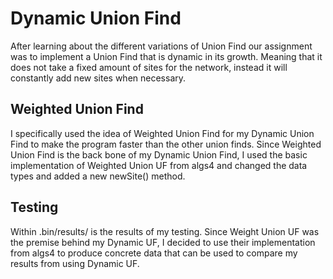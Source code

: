 # Dynamic Union Find

After learning about the different variations of Union Find our assignment was to implement a Union Find that is dynamic in its growth. Meaning that it does not take a fixed amount of sites for the network, instead it will constantly add new sites when necessary.

## Weighted Union Find

I specifically used the idea of Weighted Union Find for my Dynamic Union Find to make the program faster than the other union finds. Since Weighted Union Find is the back bone of my Dynamic Union Find, I used the basic implementation of Weighted Union UF from algs4 and changed the data types and added a new newSite() method.

## Testing

Within .bin/results/ is the results of my testing. Since Weight Union UF was the premise behind my Dynamic UF, I decided to use their implementation from algs4 to produce concrete data that can be used to compare my results from using Dynamic UF.
